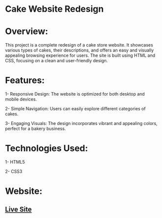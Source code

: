 # Cake Website Redesign

# Overview:
This project is a complete redesign of a cake store website. It showcases various types of cakes, their descriptions, and offers an easy and visually appealing browsing experience for users. The site is built using HTML and CSS, focusing on a clean and user-friendly design.

# Features:
1- Responsive Design: The website is optimized for both desktop and mobile devices.

2- Simple Navigation: Users can easily explore different categories of cakes.

3- Engaging Visuals: The design incorporates vibrant and appealing colors, perfect for a bakery business.

# Technologies Used:
1- HTML5

2- CSS3

# Website:
## [Live Site](https://www.handmadebyhannah.com/wedding-cake-service)
